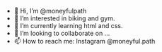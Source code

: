 - 👋 Hi, I’m @moneyfulpath
- 👀 I’m interested in biking and gym.
- 🌱 I’m currently learning html and css.
- 💞️ I’m looking to collaborate on ...
- 📫 How to reach me: Instagram @moneyful.path

<!---
moneyfulpath/moneyfulpath is a ✨ special ✨ repository because its `README.md` (this file) appears on your GitHub profile.
You can click the Preview link to take a look at your changes.
--->
